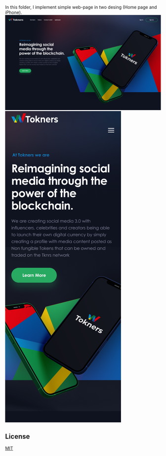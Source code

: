 In this folder, I implement simple web-page in two desing (Home page and iPhone). 
![alt text](./assets/imgs/home.png)
![alt text](./assets/imgs/iPhone.png)
## License
[MIT](https://choosealicense.com/licenses/mit/)